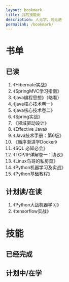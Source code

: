 ```yaml
---
layout: bookmark
title: 我的技能树
description: 人无学，则无进
permalink: /bookmark/
---
```


# 书单

## 已读
1.	《Hibernate实战》
2.	《SpringMVC学习指南》
3.	《java编程思想》（略看）
4.	《java核心技术卷一》
5.  《java核心技术卷二》
6.	《Spring实战》
7.  《领域驱动设计》
8.  《Effective Java》
9.  《Java技术手册：第6版》
10. 《循序渐进学Docker》
11. 《SQL 必知必会》
12. 《TCP/IP详解卷一：协议》
13. 《Linux鸟哥的私房菜》
14. 《Python机器学习及实战》
15. 《Python基础教程》

## 计划读/在读
1. 《Python大战机器学习》
2. 《tensorflow实战》


# 技能

## 已经完成



## 计划中/在学







